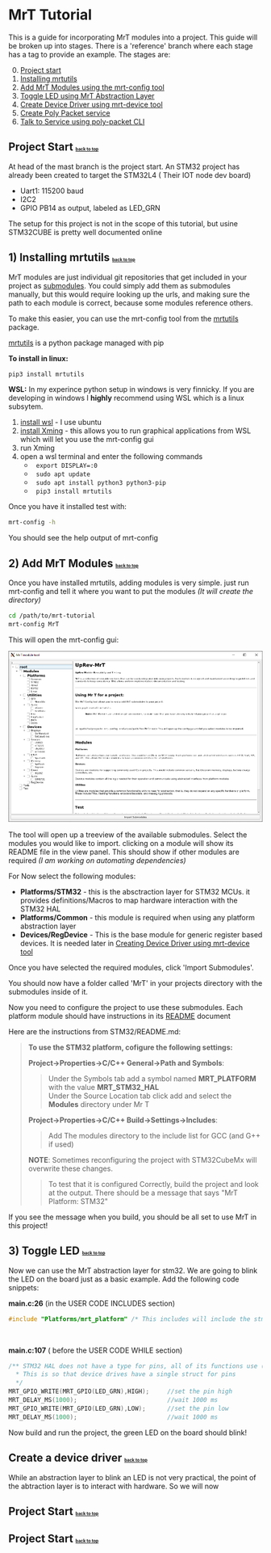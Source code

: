 # MrT Tutorial <a id="top"></a>

This is a guide for incorporating MrT modules into a project. This guide will be broken up into stages. There is a 'reference' branch where each stage has a tag to provide an example. The stages are:

0) [Project start](#start)
1) [Installing mrtutils ](#mrtutils)
2) [Add MrT Modules using the mrt-config tool ](#mrt-config)
3) [Toggle LED using MrT Abstraction Layer ](#toggle-led)
4) [Create Device Driver using mrt-device tool](#mrt-device)
5) [Create Poly Packet service](#poly-make)
6) [Talk to Service using poly-packet CLI](#poly-packet)


## Project Start <a id="start" style="font-size:0.4em;" href="#top">back to top</a>
At head of the mast branch is the project start. An STM32 project has already been created to target the STM32L4 ( Their IOT node dev board)

- Uart1: 115200 baud
- I2C2 
- GPIO PB14 as output, labeled as LED_GRN

The setup for this project is not in the scope of this tutorial, but usine STM32CUBE is pretty well documented online 

## 1) Installing mrtutils <a id="mrt-config" style="font-size:0.4em;" href="#top">back to top</a>

MrT modules are just individual git repositories that get included in your project as [submodules](https://git-scm.com/book/en/v2/Git-Tools-Submodules). You could simply add them as submodules manually, but this would require looking up the urls, and making sure the path to each module is correct, because some modules reference others. 

To make this easier, you can use the mrt-config tool from the [mrtutils](https://github.com/uprev-mrt/mrtutils/wiki) package. 

[mrtutils](https://github.com/uprev-mrt/mrtutils/wiki) is a python package managed with pip 

**To install in linux:**
```bash
pip3 install mrtutils
```

**WSL:**
In my experince python setup in windows is very finnicky. If you are developing in windows I **highly** recommend using WSL which is a linux subsytem. 
1) [install wsl](https://docs.microsoft.com/en-us/windows/wsl/install-win10) - I use ubuntu
2) [install Xming](https://sourceforge.net/projects/xming/) - this allows you to run graphical applications from WSL which will let you use the mrt-config gui
3) run Xming
4) open a wsl terminal and enter the following commands
    - ``` export DISPLAY=:0```
    - ``` sudo apt update```
    - ``` sudo apt install python3 python3-pip```
    - ``` pip3 install mrtutils```



Once you have it installed test with:
```bash
mrt-config -h
```
You should see the help output of mrt-config


## 2) Add MrT Modules <a id="mrt-config" style="font-size:0.4em;" href="#top">back to top</a>

Once you have installed mrtutils, adding modules is very simple. just run mrt-config and tell it where you want to put the modules *(It will create the directory)*

```bash
cd /path/to/mrt-tutorial
mrt-config MrT
```
This will open the mrt-config gui:

<img src="doc/mrtconfig.png">

The tool will open up a treeview of the available submodules. Select the modules you would like to import. clicking on a module will show its README file in the view panel. This should show if other modules are required *(I am working on automating dependencies)*

For Now select the following modules:
- **Platforms/STM32** - this is the absctraction layer for STM32 MCUs. it provides definitions/Macros to map hardware interaction with the STM32 HAL
- **Platforms/Common** - this module is required when using any platform abstraction layer
- **Devices/RegDevice** - This is the base module for generic register based devices. It is needed later in [Creating Device Driver using mrt-device tool](#mrt-device)

Once you have selected the required modules, click 'Import Submodules'.

You should now have a folder called 'MrT' in your projects directory with the submodules inside of it. 

Now you need to configure the project to use these submodules. Each platform module should have instructions in its [README](MrT/Platforms/STM32/README.md) document

Here are the instructions from STM32/README.md:



>**To use the STM32 platform, cofigure the following settings:**
>
>**Project->Properties->C/C++ General->Path and Symbols**:
>>Under the Symbols tab add a symbol named **MRT_PLATFORM** with the value **MRT_STM32_HAL**<br/>
>Under the Source Location tab click add and select the **Modules** directory under Mr T
>
>**Project->Properties->C/C++ Build->Settings->Includes**:
>
>> Add The modules directory to the include list for GCC (and G++ if used)
>
>**NOTE**: Sometimes reconfiguring the project with STM32CubeMx will overwrite these changes.
>
>>To test that it is configured Correctly, build the project and look at the output. There should be a message that says "MrT Platform: STM32"

If you see the message when you build, you should be all set to use MrT in this project!

## 3) Toggle LED <a id="toggle-led" style="font-size:0.4em;" href="#top">back to top</a>

Now we can use the MrT abstraction layer for stm32. We are going to blink the LED on the board just as a basic example. Add the following code snippets:

**main.c:26** (in the USER CODE INCLUDES section)
```c
#include "Platforms/mrt_platform" /* This includes will include the stm32 layer based on the MRT_PLATFORM symbol we set*/
```
<br>


**main.c:107** ( before the USER CODE WHILE section)
```c
/** STM32 HAL does not have a type for pins, all of its functions use (port,pin). MRT_GPIO() is a macro that wraps them 
  * This is so that device drives have a single struct for pins 
  */
MRT_GPIO_WRITE(MRT_GPIO(LED_GRN),HIGH);     //set the pin high
MRT_DELAY_MS(1000);                         //wait 1000 ms
MRT_GPIO_WRITE(MRT_GPIO(LED_GRN),LOW);      //set the pin low
MRT_DELAY_MS(1000);                         //wait 1000 ms

```

Now build and run the project, the green LED on the board should blink!


## Create a device driver <a id="mrt-device" style="font-size:0.4em;" href="#top">back to top</a>

While an abstraction layer to blink an LED is not very practical, the point of the abtraction layer is to interact with hardware. So we will now


## Project Start <a id="poly-make" style="font-size:0.4em;" href="#top">back to top</a>
## Project Start <a id="poly-packet" style="font-size:0.4em;" href="#top">back to top</a>

